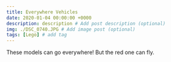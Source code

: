 ```yaml
---
title: Everywhere Vehicles
date: 2020-01-04 00:00:00 +0000
description: description # Add post description (optional)
img: ./DSC_0740.JPG # Add image post (optional)
tags: [Lego] # add tag
---
```


These models can go everywhere!
But the red one can fly.
